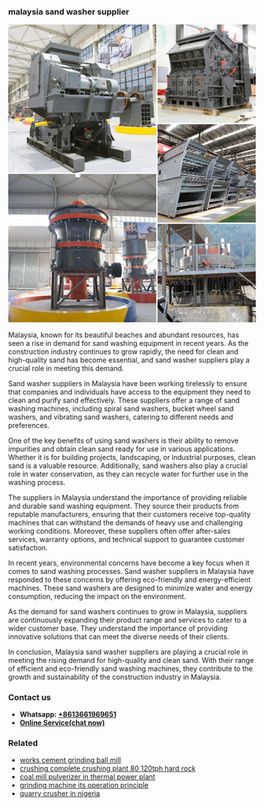 <h3>malaysia sand washer supplier</h3><img src='1708663350.jpg' alt=''><p>Malaysia, known for its beautiful beaches and abundant resources, has seen a rise in demand for sand washing equipment in recent years. As the construction industry continues to grow rapidly, the need for clean and high-quality sand has become essential, and sand washer suppliers play a crucial role in meeting this demand.</p><p>Sand washer suppliers in Malaysia have been working tirelessly to ensure that companies and individuals have access to the equipment they need to clean and purify sand effectively. These suppliers offer a range of sand washing machines, including spiral sand washers, bucket wheel sand washers, and vibrating sand washers, catering to different needs and preferences.</p><p>One of the key benefits of using sand washers is their ability to remove impurities and obtain clean sand ready for use in various applications. Whether it is for building projects, landscaping, or industrial purposes, clean sand is a valuable resource. Additionally, sand washers also play a crucial role in water conservation, as they can recycle water for further use in the washing process.</p><p>The suppliers in Malaysia understand the importance of providing reliable and durable sand washing equipment. They source their products from reputable manufacturers, ensuring that their customers receive top-quality machines that can withstand the demands of heavy use and challenging working conditions. Moreover, these suppliers often offer after-sales services, warranty options, and technical support to guarantee customer satisfaction.</p><p>In recent years, environmental concerns have become a key focus when it comes to sand washing processes. Sand washer suppliers in Malaysia have responded to these concerns by offering eco-friendly and energy-efficient machines. These sand washers are designed to minimize water and energy consumption, reducing the impact on the environment.</p><p>As the demand for sand washers continues to grow in Malaysia, suppliers are continuously expanding their product range and services to cater to a wider customer base. They understand the importance of providing innovative solutions that can meet the diverse needs of their clients.</p><p>In conclusion, Malaysia sand washer suppliers are playing a crucial role in meeting the rising demand for high-quality and clean sand. With their range of efficient and eco-friendly sand washing machines, they contribute to the growth and sustainability of the construction industry in Malaysia.</p><h3>Contact us</h3><ul><li><strong>Whatsapp:&nbsp;<a href="https://wa.me/8613661969651">+8613661969651</a></strong></li><li><a href="https://swt.shibang-china.com/?git&amp;zhl&amp;malaysia sand washer supplier"><strong>Online Service(chat now)</strong></a></li></ul><h3>Related</h3><ul><li><a href='works cement grinding ball mill.md'>works cement grinding ball mill</a></li><li><a href='crushing complete crushing plant 80 120tph hard rock.md'>crushing complete crushing plant 80 120tph hard rock</a></li><li><a href='coal mill pulverizer in thermal power plant.md'>coal mill pulverizer in thermal power plant</a></li><li><a href='grinding machine its operation principle.md'>grinding machine its operation principle</a></li><li><a href='quarry crusher in nigeria.md'>quarry crusher in nigeria</a></li></ul>